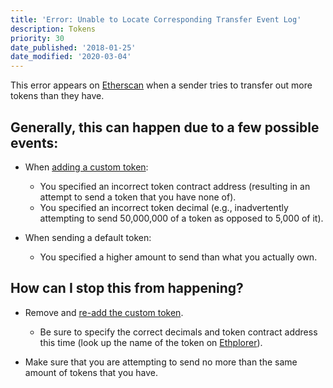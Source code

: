 ```yaml
---
title: 'Error: Unable to Locate Corresponding Transfer Event Log'
description: Tokens
priority: 30
date_published: '2018-01-25'
date_modified: '2020-03-04'
---
```


This error appears on [Etherscan](https://etherscan.io) when a sender tries to transfer out more tokens than they have.

## Generally, this can happen due to a few possible events:

* When [adding a custom token](/how-to/sending/sending-and-adding-tokens):
  * You specified an incorrect token contract address (resulting in an attempt to send a token that you have none of).
  * You specified an incorrect token decimal (e.g., inadvertently attempting to send 50,000,000 of a token as opposed to 5,000 of it).

* When sending a default token:
  * You specified a higher amount to send than what you actually own.

## How can I stop this from happening?

* Remove and [re-add the custom token](/how-to/sending/sending-and-adding-tokens).
  * Be sure to specify the correct decimals and token contract address this time (look up the name of the token on [Ethplorer](https://ethplorer.io)).

* Make sure that you are attempting to send no more than the same amount of tokens that you have.
